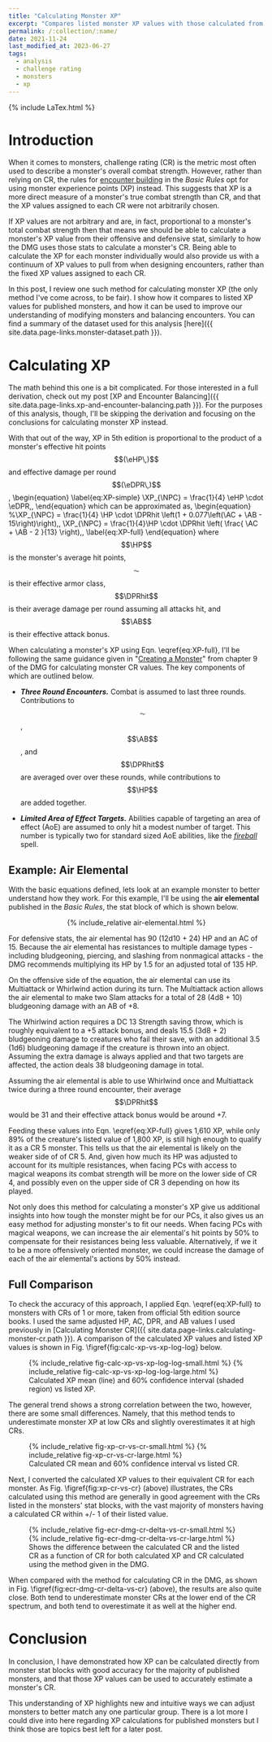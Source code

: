 ```yaml
---
title: "Calculating Monster XP"
excerpt: "Compares listed monster XP values with those calculated from their offensive and defensive abilities."
permalink: /:collection/:name/
date: 2021-11-24
last_modified_at: 2023-06-27
tags:
  - analysis
  - challenge rating
  - monsters
  - xp
---
```


{% include LaTex.html %}


# Introduction

When it comes to monsters, challenge rating (CR) is the metric most often used to describe a monster's overall combat strength. However, rather than relying on CR, the rules for [encounter building](https://www.dndbeyond.com/sources/basic-rules/building-combat-encounters) in the _Basic Rules_ opt for using monster experience points (XP) instead. This suggests that XP is a more direct measure of a monster's true combat strength than CR, and that the XP values assigned to each CR were not arbitrarily chosen.

If XP values are not arbitrary and are, in fact, proportional to a monster's total combat strength then that means we should be able to calculate a monster's XP value from their offensive and defensive stat, similarly to how the DMG uses those stats to calculate a monster's CR. Being able to calculate the XP for each monster individually would also provide us with a continuum of XP values to pull from when designing encounters, rather than the fixed XP values assigned to each CR.

In this post, I review one such method for calculating monster XP (the only method I've come across, to be fair). I show how it compares to listed XP values for published monsters, and how it can be used to improve our understanding of modifying monsters and balancing encounters. You can find a summary of the dataset used for this analysis [here]({{ site.data.page-links.monster-dataset.path }}).

# Calculating XP

The math behind this one is a bit complicated. For those interested in a full derivation, check out my post [XP and Encounter Balancing]({{ site.data.page-links.xp-and-encounter-balancing.path }}). For the purposes of this analysis, though, I'll be skipping the derivation and focusing on the conclusions for calculating monster XP instead.

With that out of the way, XP in 5th edition is proportional to the product of a monster's effective hit points $$(\eHP\,)$$ and effective damage per round $$(\eDPR\,)$$, 
\begin{equation}
    \label{eq:XP-simple}
    \XP_{\NPC} = \frac{1}{4} \eHP \cdot \eDPR\,,
\end{equation}
which can be approximated as, 
\begin{equation}
    %\XP_{\NPC} = \frac{1}{4} \HP \cdot \DPRhit \left(1 + 0.077\left(\AC + \AB - 15\right)\right)\,,
    \XP_{\NPC}  = \frac{1}{4}\HP \cdot \DPRhit \left( \frac{ \AC + \AB - 2 }{13} \right)\,,
    \label{eq:XP-full}
\end{equation}
where $$\HP$$ is the monster's average hit points, $$\AC$$ is their effective armor class, $$\DPRhit$$ is their average damage per round assuming all attacks hit, and $$\AB$$ is their effective attack bonus.

When calculating a monster's XP using Eqn. \eqref{eq:XP-full}, I'll be following the same guidance given in "[Creating a Monster](https://www.dndbeyond.com/sources/dmg/dungeon-masters-workshop#CreatingaMonster)" from chapter 9 of the DMG for calculating monster CR values. The key components of which are outlined below.

* _**Three Round Encounters.**_ Combat is assumed to last three rounds. Contributions to $$\AC$$, $$\AB$$, and $$\DPRhit$$ are averaged over over these rounds, while contributions to $$\HP$$ are added together.

* _**Limited Area of Effect Targets.**_ Abilities capable of targeting an area of effect (AoE) are assumed to only hit a modest number of target. This number is typically two for standard sized AoE abilities, like the _[fireball](https://www.dndbeyond.com/spells/fireball)_ spell.

<!--
With that out of the way, XP in 5th edition is proportional to the product of a monster's effective hit points $$(\eHP)$$ and effective damage per round $$(\eDPR)$$, 

\begin{equation}
    \label{eq:XP-simple}
    \XP_{\NPC} = \frac{1}{4} \eHP \cdot \eDPR\,.
\end{equation}

A monster's _eHP_ can be calculated using the same adjusted hit points (HP) and adjusted armor class (AC) used when calculating CR, following the rules in "Creating a Monster" from chapter 9 of the DMG, along with the following equation, 

\begin{equation}
    \label{eq:eHP}
    eHP_{\rm NPC} = HP \cdot 1.05^{AC - 8}\ .
\end{equation}

Similarly, a monster's _eDPR_ can be calculated using the adjusted damage per round (DPR) and adjusted attack bonus (AB) used when calculating CR, following the same rules, according to the following equation,

\begin{equation}
    \label{eq:eDPR}
    eDPR_{\rm NPC} = DPR \cdot 1.05^{AB - 6}\ .
\end{equation}

Combining these two equations together, a monster's XP can be calculated as follows,

\begin{equation}
    \label{eq:XP-full}
    \XP_{\NPC} = \frac{1}{4} HP \cdot DPR \cdot 1.05^{AC + AB - 14}\, .
\end{equation}
-->

## Example: Air Elemental

With the basic equations defined, lets look at an example monster to better understand how they work. For this example, I'll be using the **air elemental** published in the _Basic Rules_, the stat block of which is shown below.

<center>
{% include_relative air-elemental.html %}
</center>

For defensive stats, the air elemental has 90 (12d10 + 24) HP and an AC of 15. Because the air elemental has resistances to multiple damage types - including bludgeoning, piercing, and slashing from nonmagical attacks - the DMG recommends multiplying its HP by 1.5 for an adjusted total of 135 HP. <!--Using these values, the DMG estimates a **defensive CR of 5** and Eqn. \eqref{eq:eHP} gives it **190.0 _eHP_**.-->

On the offensive side of the equation, the air elemental can use its Multiattack or Whirlwind action during its turn. The Multiattack action allows the air elemental to make two Slam attacks for a total of 28 (4d8 + 10) bludgeoning damage with an AB of +8.

The Whirlwind action requires a DC 13 Strength saving throw, which is roughly equivalent to a +5 attack bonus, and deals 15.5 (3d8 + 2) bludgeoning damage to creatures who fail their save, with an additional 3.5 (1d6) bludgeoning damage if the creature is thrown into an object. Assuming the extra damage is always applied and that two targets are affected, the action deals 38 bludgeoning damage in total.

<!--Assuming the air elemental is able to use Whirlwind once and Slam twice during a three round encounter, the DMG estimates an **offensive CR of 5** and Eqn. \eqref{eq:eDPR} gives it **29.7 _eDPR_**.-->
Assuming the air elemental is able to use Whirlwind once and Multiattack twice during a three round encounter, their average $$\DPRhit$$ would be 31 and their effective attack bonus would be around +7.

<!--Feeding these values into Eqn. \eqref{eq:XP-full} gives **1,410.75 XP** which, while only 78% of the creature's listed value of 1,800 XP, is just high enough to still qualify it as a CR 5 monster. This tells us that the air elemental is likely on the weaker side of of CR 5. And, given how much its HP was adjusted to account for its multiple resistances, when facing PCs with access to magical weapons its combat strength will be more on the lower side of CR 4, and possibly even on the upper side of CR 3 depending on how its played.-->

Feeding these values into Eqn. \eqref{eq:XP-full} gives 1,610 XP, while only 89% of the creature's listed value of 1,800 XP, is still high enough to qualify it as a CR 5 monster. This tells us that the air elemental is likely on the weaker side of of CR 5. And, given how much its HP was adjusted to account for its multiple resistances, when facing PCs with access to magical weapons its combat strength will be more on the lower side of CR 4, and possibly even on the upper side of CR 3 depending on how its played.

Not only does this method for calculating a monster's XP give us additional insights into how tough the monster might be for our PCs, it also gives us an easy method for adjusting monster's to fit our needs. When facing PCs with magical weapons, we can increase the air elemental's hit points by 50% to compensate for their resistances being less valuable. Alternatively, if we it to be a more offensively oriented monster, we could increase the damage of each of the air elemental's actions by 50% instead.

## Full Comparison

To check the accuracy of this approach, I applied Eqn. \eqref{eq:XP-full} to monsters with CRs of 1 or more, taken from official 5th edition source books. I used the same adjusted HP, AC, DPR, and AB values I used previously in [Calculating Monster CR]({{ site.data.page-links.calculating-monster-cr.path }}). A comparison of the calculated XP values and listed XP values is shown in Fig. \figref{fig:calc-xp-vs-xp-log-log} below.

<figure id="fig:calc-xp-vs-xp-log-log">
    {% include_relative fig-calc-xp-vs-xp-log-log-small.html %}
    {% include_relative fig-calc-xp-vs-xp-log-log-large.html %}
    <figcaption>Calculated XP mean (line) and 60% confidence interval (shaded region) vs listed XP.</figcaption>
</figure>

The general trend shows a strong correlation between the two, however, there are some small differences. Namely, that this method tends to underestimate monster XP at low CRs and slightly overestimates it at high CRs.

<figure id="fig:xp-cr-vs-cr">
    {% include_relative fig-xp-cr-vs-cr-small.html %}
    {% include_relative fig-xp-cr-vs-cr-large.html %}
    <figcaption>Calculated CR mean and 60% confidence interval vs listed CR.</figcaption>
</figure>

Next, I converted the calculated XP values to their equivalent CR for each monster. As Fig. \figref{fig:xp-cr-vs-cr} (above) illustrates, the CRs calculated using this method are generally in good agreement with the CRs listed in the monsters' stat blocks, with the vast majority of monsters having a calculated CR within +/- 1 of their listed value. 

<figure id="fig:ecr-dmg-cr-delta-vs-cr">
    {% include_relative fig-ecr-dmg-cr-delta-vs-cr-small.html %}
    {% include_relative fig-ecr-dmg-cr-delta-vs-cr-large.html %}
    <figcaption>Shows the difference between the calculated CR and the listed CR as a function of CR for both calculated XP and CR calculated using the method given in the DMG.</figcaption>
</figure>

When compared with the method for calculating CR in the DMG, as shown in Fig. \figref{fig:ecr-dmg-cr-delta-vs-cr} (above), the results are also quite close. Both tend to underestimate monster CRs at the lower end of the CR spectrum, and both tend to overestimate it as well at the higher end. 

<!---
Where the two differ the most is between CR 12 and 23. The reason for this difference comes from how each method handles monsters with better/worse than average AC or AB. 

The DMG accounts for AC and AB is by adjusting the monster's defensive or offensive CR by +/-1 for ever two points either is above/below the recommended value in the DMG for the monster's HP or DPR. This sort of adjustment makes sense, so long as the new CR's effective HP or DPR is sufficiently larger than the initial one's.

In comparison, the method used for calculating XP assumes each +2 to AC (AB) is worth roughly 10% more HP (DPR). If the HP (DPR) of the new CR is less than 10% more than the previous CR's then the DMG's method will end up underestimating a monster's strength relative to what we get when calculating XP.

<figure class="half" id="fig:hp-dpr-ratio-and-dmg-cr-delta-vs-cr">
    <img src="{{ site.data.page-links.calculating-monster-xp.path }}hp-dpr-ratio-vs-cr.svg">
    <img src="{{ site.data.page-links.calculating-monster-xp.path }}dmg-cr-delta-vs-cr.svg">
    <figcaption>Shows (left) the ratio between the target HP and DPR at the given CR and the CR below it, and (right) the difference between CR values calculated from XP and those calculated using the DMG.</figcaption>
</figure>

As Fig. \figref{fig:hp-dpr-ratio-and-dmg-cr-delta-vs-cr} shows, when the HP and DPR of the next CR are less than 10% higher than the previous one, the DMG reports a CR below that of the XP calculation. 

Assuming a base chance to hit with an attack of 70% for both PCs and NPCs when facing tier appropriate enemies, each +2 to AC is worth roughly 14% more HP and each +2 to AB is worth roughly 14% more DPR. This means that while the XP calculation slightly underestimates the impact of AC and AB on CR across the full CR range, the method presented in the DMG varies from significantly overestimating it for CRs less than 5, to significantly underestimates it for CRs between 15 - 19, as well as CRs 25 and above.
--->

# Conclusion

In conclusion, I have demonstrated how XP can be calculated directly from monster stat blocks with good accuracy for the majority of published monsters, and that those XP values can be used to accurately estimate a monster's CR.

This understanding of XP highlights new and intuitive ways we can adjust monsters to better match any one particular group. There is a lot more I could dive into here regarding XP calculations for published monsters but I think those are topics best left for a later post. 